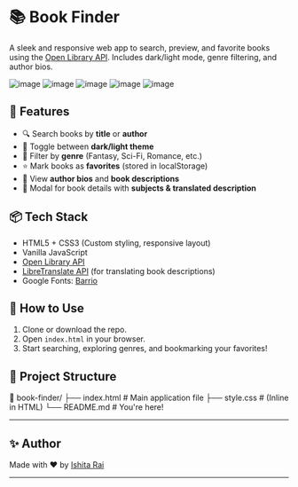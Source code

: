 # 📚 Book Finder

A sleek and responsive web app to search, preview, and favorite books using the [Open Library API](https://openlibrary.org/developers/api). Includes dark/light mode, genre filtering, and author bios.

![image](https://github.com/user-attachments/assets/0d324840-85e6-45df-85e7-add3cf82a2dc)
![image](https://github.com/user-attachments/assets/115e11d5-d3d5-4aab-b33c-66d199b02e20)
![image](https://github.com/user-attachments/assets/a6be2b3e-c0ec-4abf-9d1a-5f1984266ae5)
![image](https://github.com/user-attachments/assets/1bef7b3e-7b77-4840-89bb-7a4dc1673a51)
![image](https://github.com/user-attachments/assets/30a1c5b7-8ce2-4b17-ac79-9a9281d90b3d)

## 🚀 Features

- 🔍 Search books by **title** or **author**
- 🌙 Toggle between **dark/light theme**
- 📂 Filter by **genre** (Fantasy, Sci-Fi, Romance, etc.)
- ⭐ Mark books as **favorites** (stored in localStorage)
- 📘 View **author bios** and **book descriptions**
- 📌 Modal for book details with **subjects & translated description**

## 📦 Tech Stack

- HTML5 + CSS3 (Custom styling, responsive layout)
- Vanilla JavaScript
- [Open Library API](https://openlibrary.org/developers/api)
- [LibreTranslate API](https://libretranslate.de/) (for translating book descriptions)
- Google Fonts: [Barrio](https://fonts.google.com/specimen/Barrio)

## 🎯 How to Use

1. Clone or download the repo.
2. Open `index.html` in your browser.
3. Start searching, exploring genres, and bookmarking your favorites!

## 📂 Project Structure

📁 book-finder/
├── index.html # Main application file
├── style.css # (Inline in HTML) 
└── README.md # You're here!

----

## ✨ Author

Made with ❤️ by [Ishita Rai](https://github.com/ishita2002rai)

---



